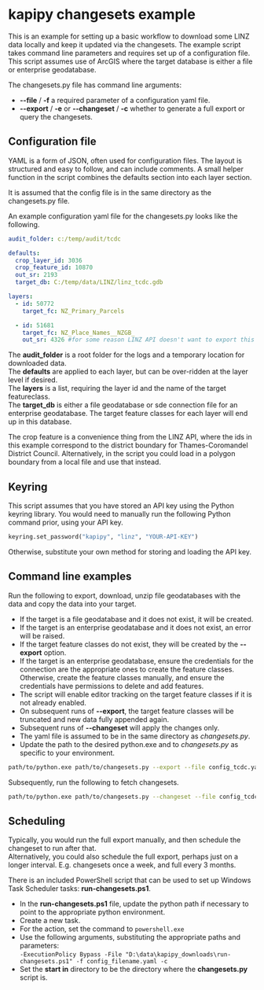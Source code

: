 # kapipy changesets example  

This is an example for setting up a basic workflow to download some LINZ data locally and keep it updated via the changesets. The example script takes command line parameters and requires set up of a configuration file. This script assumes use of ArcGIS where the target database is either a file or enterprise geodatabase.     

The changesets.py file has command line arguments:
- **--file** / **-f**  a required parameter of a configuration yaml file.  
- **--export** / **-e** or **--changeset** / **-c**  whether to generate a full export or query the changesets.  

## Configuration file  

YAML is a form of JSON, often used for configuration files. The layout is structured and easy to follow, and can include comments. A small helper function in the script combines the defaults section into each layer section.  

It is assumed that the config file is in the same directory as the changesets.py file.  

An example configuration yaml file for the changesets.py looks like the following.

```yaml
audit_folder: c:/temp/audit/tcdc

defaults:  
  crop_layer_id: 3036
  crop_feature_id: 10870
  out_sr: 2193
  target_db: C:/temp/data/LINZ/linz_tcdc.gdb

layers:
  - id: 50772
    target_fc: NZ_Primary_Parcels

  - id: 51681
    target_fc: NZ_Place_Names__NZGB_
    out_sr: 4326 #for some reason LINZ API doesn't want to export this as 2193
```  

The **audit_folder** is a root folder for the logs and a temporary location for downloaded data.  
The **defaults** are applied to each layer, but can be over-ridden at the layer level if desired.  
The **layers** is a list, requiring the layer id and the name of the target featureclass.  
The **target_db** is either a file geodatabase or sde connection file for an enterprise geodatabase. The target feature classes for each layer will end up in this database.  

The crop feature is a convenience thing from the LINZ API, where the ids in this example correspond to the district boundary for Thames-Coromandel District Council. Alternatively, in the script you could load in a polygon boundary from a local file and use that instead.   

## Keyring  

This script assumes that you have stored an API key using the Python keyring library. You would need to manually run the following Python command prior, using your API key.  

```python
keyring.set_password("kapipy", "linz", "YOUR-API-KEY")
```  

Otherwise, substitute your own method for storing and loading the API key.  

## Command line examples  

Run the following to export, download, unzip file geodatabases with the data and copy the data into your target.  

- If the target is a file geodatabase and it does not exist, it will be created.  
- If the target is an enterprise geodatabase and it does not exist, an error will be raised.  
- If the target feature classes do not exist, they will be created by the **--export** option.  
- If the target is an enterprise geodatabase, ensure the credentials for the connection are the appropriate ones to create the feature classes. Otherwise, create the feature classes manually, and ensure the credentials have permissions to delete and add features.  
- The script will enable editor tracking on the target feature classes if it is not already enabled.
- On subsequent runs of **--export**, the target feature classes will be truncated and new data fully appended again.  
- Subsequent runs of **--changeset** will apply the changes only.  
- The yaml file is assumed to be in the same directory as *changesets.py*.  
- Update the path to the desired python.exe and to *changesets.py* as specific to your environment.  

```bash
path/to/python.exe path/to/changesets.py --export --file config_tcdc.yaml
```

Subsequently, run the following to fetch changesets.  

```bash
path/to/python.exe path/to/changesets.py --changeset --file config_tcdc.yaml
```

## Scheduling  

Typically, you would run the full export manually, and then schedule the changeset to run after that.  
Alternatively, you could also schedule the full export, perhaps just on a longer interval. E.g. changesets once a week, and full every 3 months.  

There is an included PowerShell script that can be used to set up Windows Task Scheduler tasks: **run-changesets.ps1**. 

- In the **run-changesets.ps1** file, update the python path if necessary to point to the appropriate python environment.  
- Create a new task.  
- For the action, set the command to ```powershell.exe```  
- Use the following arguments, substituting the appropriate paths and parameters:  
```-ExecutionPolicy Bypass -File "D:\data\kapipy_downloads\run-changesets.ps1" -f config_filename.yaml -c```  
- Set the **start in** directory to be the directory where the **changesets.py** script is.  

